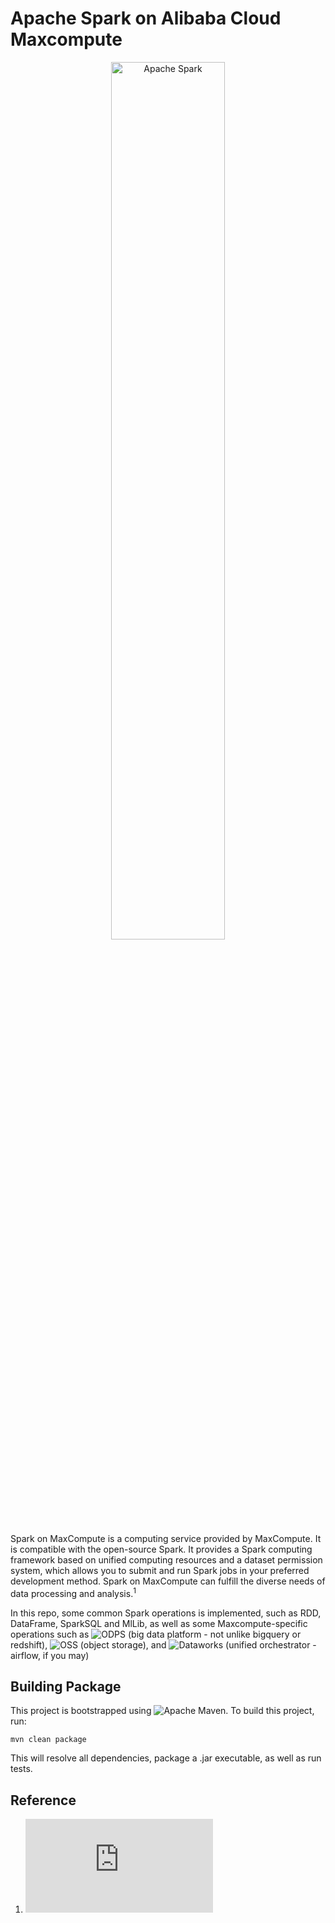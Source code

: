 # Apache Spark on Alibaba Cloud Maxcompute

<p align="center">
<img src="https://github.com/apache/spark/blob/master/docs/img/spark-logo-hd.png" width="60%" alt="Apache Spark" />
</p>

Spark on MaxCompute is a computing service provided by MaxCompute. It is compatible with the open-source Spark. It provides a Spark computing framework based on unified computing resources and a dataset permission system, which allows you to submit and run Spark jobs in your preferred development method. Spark on MaxCompute can fulfill the diverse needs of data processing and analysis.<sup>1</sup>

In this repo, some common Spark operations is implemented, such as RDD, DataFrame, SparkSQL and MlLib, as well as some Maxcompute-specific operations such as ![ODPS](https://www.alibabacloud.com/product/maxcompute) (big data platform - not unlike bigquery or redshift), ![OSS](https://www.alibabacloud.com/product/oss) (object storage), and ![Dataworks](https://www.alibabacloud.com/product/ide) (unified orchestrator - airflow, if you may) 

## Building Package

This project is bootstrapped using ![Apache Maven](https://maven.apache.org/). To build this project, run:

    mvn clean package

This will resolve all dependencies, package a .jar executable, as well as run tests.

## Reference

1. ![Spark on Maxcompute Overview](https://www.alibabacloud.com/help/doc-detail/102357.htm?spm=a2c63.p38356.b99.274.1b565d68VKjNKo)
